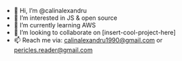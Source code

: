 - 👋 Hi, I’m @calinalexandru
- 👀 I’m interested in JS & open source
- 🌱 I’m currently learning AWS
- 💞️ I’m looking to collaborate on [insert-cool-project-here]
- 📫 Reach me via: calinalexandru1990@gmail.com or pericles.reader@gmail.com

<!---
calinalexandru/calinalexandru is a ✨ special ✨ repository because its `README.md` (this file) appears on your GitHub profile.
You can click the Preview link to take a look at your changes.
--->
